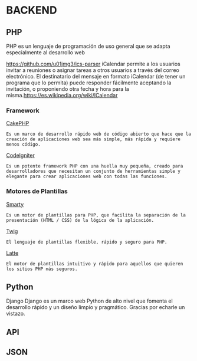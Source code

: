 # BACKEND

## PHP

PHP es un lenguaje de programación de uso general que se adapta especialmente al desarrollo web

https://github.com/u01jmg3/ics-parser
iCalendar permite a los usuarios invitar a reuniones o asignar tareas a otros usuarios a través del correo electrónico. El destinatario del mensaje en formato iCalendar (de tener un programa que lo permita) puede responder fácilmente aceptando la invitación, o proponiendo otra fecha y hora para la misma.https://es.wikipedia.org/wiki/ICalendar

### Framework

[CakePHP](https://cakephp.org/)

    Es un marco de desarrollo rápido web de código abierto que hace que la creación de aplicaciones web sea más simple, más rápida y requiere menos código.

[CodeIgniter](https://codeigniter.com/)

    Es un potente framework PHP con una huella muy pequeña, creado para desarrolladores que necesitan un conjunto de herramientas simple y elegante para crear aplicaciones web con todas las funciones.

### Motores de Plantillas

[Smarty](https://www.smarty.net/)

    Es un motor de plantillas para PHP, que facilita la separación de la presentación (HTML / CSS) de la lógica de la aplicación.

[Twig](https://twig.symfony.com/)

    El lenguaje de plantillas flexible, rápido y seguro para PHP.

[Latte](https://latte.nette.org/)

    El motor de plantillas intuitivo y rápido para aquellos que quieren los sitios PHP más seguros.

## Python

Django 
Django es un marco web Python de alto nivel que fomenta el desarrollo rápido y un diseño limpio y pragmático. Gracias por echarle un vistazo.

## API

## JSON
